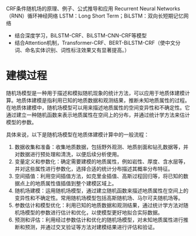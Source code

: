 CRF条件随机场的原理、例子、公式推导和应用
Recurrent Neural Networks（RNN）循环神经网络
LSTM：Long Short Term；BiLSTM：双向长短期记忆网络
- 结合深度学习，BiLSTM-CRF、BiLSTM-CNN-CRF等模型
- 结合Attention机制，Transformer-CRF、BERT-BiLSTM-CRF（使中文分词、命名实体识别、词性标注效果又有显著提高。）
# 建模过程
随机场模型是一种用于描述和模拟随机现象的统计方法，可以应用于地质体建模计算。地质体建模是指利用已知的地质数据和观测结果，推断未知地质属性的过程。在地质体建模中，随机场模型可以用来描述地质属性的空间变异性和不确定性。它通过建立一种随机函数来表示地质属性在空间上的分布，并通过统计学方法来估计模型的参数。

具体来说，以下是随机场模型在地质体建模计算中的一般流程：
1. 数据收集和准备：收集地质数据，包括野外观测、地质剖面和钻孔数据等，并对数据进行预处理和清洗，以便后续分析使用。
2. 变量定义和参数化：确定需要建模的地质属性，例如岩性、厚度、含水层等，并对这些属性进行参数化，选择合适的统计分布描述其概率分布特征。
3. 空间插值：利用空间插值方法，如克里金插值、高斯过程回归等，将已知的数据点上的地质属性值插值到整个建模区域上。
4. 随机场建模：运用随机场模型，通过建立随机函数来描述地质属性在空间上的变异性和不确定性。常用随机场模型包括高斯随机场、马尔可夫随机场等。
5. 参数估计和模型优化：利用已知的地质数据和观测结果，通过统计学方法对随机场模型的参数进行估计和优化，以使模型更好地拟合实际数据。
6. 预测和评估：利用经过参数估计和优化的随机场模型，对未知地质属性进行推断和预测，并通过交叉验证等方法对建模结果进行评估和验证。